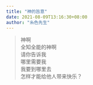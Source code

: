 ```yaml
---
title: "神的旨意"
date: 2021-08-09T13:16:30+08:00
author: "糸色先生"
---
```

> 神啊  
> 全知全能的神啊  
> 请你告诉我   
> 哪里需要我  
> 我要到哪里去  
> 怎样才能给他人带来快乐？  
